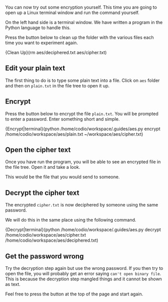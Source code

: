 You can now try out some encryption yourself. This time you are going to open up a Linux terminal window and run the command yourself.

On the left hand side is a terminal window. We have written a program in the Python language to handle this. 

Press the button below to clean up the folder with the various files each time you want to experiment again.

{Clean Up}(rm aes/deciphered.txt aes/cipher.txt)

## Edit your plain text

The first thing to do is to type some plain text into a file. Click on `aes` folder and then on `plain.txt` in the file tree to open it up.


## Encrypt
Press the button below to encrypt the file `plain.txt`. You will be prompted to enter a password. Enter something short and simple.

{Encrypt|terminal}(python /home/codio/workspace/.guides/aes.py encrypt /home/codio/workspace/aes/plain.txt ~/workspace/aes/cipher.txt)

## Open the cipher text
Once you have run the program, you will be able to see an encrypted file in the file tree. Open it and take a look.

This would be the file that you would send to someone.

## Decrypt the cipher text
The encrypted `cipher.txt` is now deciphered by someone using the same password. 

We will do this in the same place using the following command.

{Decrypt|terminal}(python /home/codio/workspace/.guides/aes.py decrypt /home/codio/workspace/aes/cipher.txt /home/codio/workspace/aes/deciphered.txt)

## Get the password wrong
Try the decryption step again but use the wrong password. If you then try to open the file, you will probably get an error saying `can't open binary file`. This is because the decryption step mangled things and it cannot be shown as text.

Feel free to press the button at the top of the page and start again.



